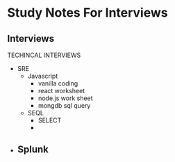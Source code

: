 # Study Notes For Interviews

## Interviews
TECHINCAL INTERVIEWS
- SRE
    - Javascript
        - vanilla coding
        - react worksheet
        - node.js work sheet
        - mongdb sql query
    -  SEQL
        - SELECT
        - 
- Splunk
    - 
